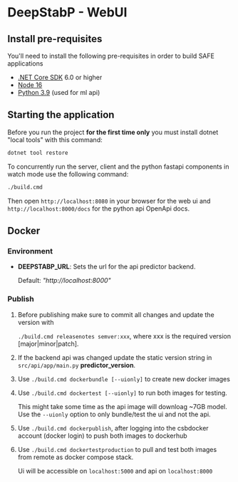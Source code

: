 # DeepStabP - WebUI

## Install pre-requisites

You'll need to install the following pre-requisites in order to build SAFE applications

* [.NET Core SDK](https://www.microsoft.com/net/download) 6.0 or higher
* [Node 16](https://nodejs.org/en/download/)
* [Python 3.9](https://www.python.org/downloads/release/python-3916/) (used for ml api)

## Starting the application

Before you run the project **for the first time only** you must install dotnet "local tools" with this command:

```bash
dotnet tool restore
```

To concurrently run the server, client and the python fastapi components in watch mode use the following command:

```bash
./build.cmd
```

Then open `http://localhost:8080` in your browser for the web ui and `http://localhost:8000/docs` for the python api OpenApi docs.


## Docker

### Environment

- **DEEPSTABP_URL**: Sets the url for the api predictor backend.

  Default: *"http://localhost:8000"*

### Publish

1. Before publishing make sure to commit all changes and update the version with

   `./build.cmd releasenotes semver:xxx`, where xxx is the required version [major|minor|patch].
2. If the backend api was changed update the static version string in `src/api/app/main.py` **predictor_version**.
3. Use `./build.cmd dockerbundle [--uionly]` to create new docker images
4. Use `./build.cmd dockertest [--uionly]` to run both images for testing.

   This might take some time as the api image will downloag ~7GB model.
   Use the `--uionly` option to only bundle/test the ui and not the api.
5. Use `./build.cmd dockerpublish`, after logging into the csbdocker account (docker login) to push both images to dockerhub
6. Use `./build.cmd dockertestproduction` to pull and test both images from remote as docker compose stack.

   Ui will be accessible on `localhost:5000` and api on `localhost:8000`
